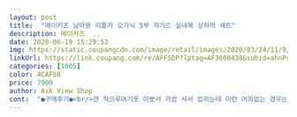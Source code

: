```yaml
---
layout: post 
title:  "메이키즈 남아용 리틀카 오가닉 5부 쟈가드 실내복 상하의 세트" 
description: 메이키즈  ..
date: 2020-06-19 15:29:53 
img: https://static.coupangcdn.com/image/retail/images/2020/03/24/11/9/8d82a413-8558-4555-bbce-b4714a8eac13.jpg 
linkUrl: https://link.coupang.com/re/AFFSDP?lptag=AF3600438&subid=ahnPublicAsk&pageKey=1419372551&itemId=2423282814&vendorItemId=70417387761&traceid=V0-113-77f76510b14fcd8a 
categories: [1005] 
color: 4CAF50 
price: 7900 
author: Ask View Shop 
cont:  "●구매후기●<br/>갠 적으루여기옷 이뽀서 가끔 사서 입히는데 이런 어의없는 경우는 처음이네여 ㅜㅜ<br/>어떡해 하루 입었는데 바지가 중간에 찢어짗수있나여??<br/>이거 판매자님  옷이 오래된듯 하네여<br/>쿠팡짱짱<br/>" 
---
```

